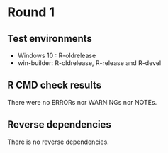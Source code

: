 # Round 1

## Test environments
* Windows 10 : R-oldrelease
* win-builder: R-oldrelease, R-release and R-devel

## R CMD check results
There were no ERRORs nor WARNINGs nor NOTEs.

## Reverse dependencies

There is no reverse dependencies.
